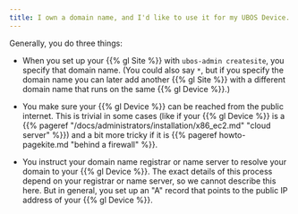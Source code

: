 ```yaml
---
title: I own a domain name, and I'd like to use it for my UBOS Device. How do I do that?
---
```


Generally, you do three things:

* When you set up your {{% gl Site %}} with ``ubos-admin createsite``, you specify that
  domain name.
  (You could also say ``*``, but if you specify the domain name you can later add another
  {{% gl Site %}} with a different domain name that runs on the same {{% gl Device %}}.)

* You make sure your {{% gl Device %}} can be reached from the public internet. This
  is trivial in some cases (like if your {{% gl Device %}} is a
  {{% pageref "/docs/administrators/installation/x86_ec2.md" "cloud server" %}}) and a bit more
  tricky if it is {{% pageref howto-pagekite.md "behind a firewall" %}}.

* You instruct your domain name registrar or name server to resolve your domain to your
  {{% gl Device %}}. The exact details of this process depend on your registrar or name server,
  so we cannot describe this here. But in general, you set up an "A" record that points
  to the public IP address of your {{% gl Device %}}.
